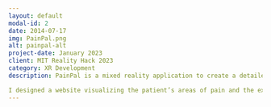 ```yaml
---
layout: default
modal-id: 2
date: 2014-07-17
img: PainPal.png
alt: painpal-alt
project-date: January 2023
client: MIT Reality Hack 2023
category: XR Development
description: PainPal is a mixed reality application to create a detailed visualization of the user’s pain points, allowing them to see exactly where and how your body is affected. With this information, PainPal suggests personalized exercises and stretches tailored to your specific needs, helping you to reduce pain and improve your overall well-being.

I designed a website visualizing the patient’s areas of pain and the expected healing period accompanying the main PainPal application. Our team won the semifinalists for the best VR application in ensuring healthy lives and promoting wellbeing for all ages
---
```


